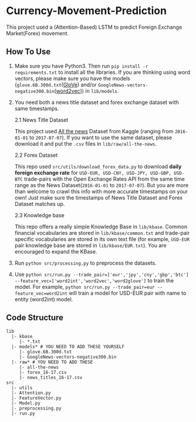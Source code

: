 # Currency-Movement-Prediction
This project used a (Attention-Based) LSTM to predict Foreign Exchange Market(Forex) movement. 

## How To Use
1. Make sure you have Python3. Then run `pip install -r requirements.txt` to install all the libraries. If you are thinking using word vectors, please make sure you have the models (`glove.6B.300d.txt`([GloVe](https://nlp.stanford.edu/projects/glove/)) and/or `GoogleNews-vectors-negative300.bin`([word2vec](https://code.google.com/archive/p/word2vec/))) in `lib/models`.
2. You need both a news title dataset and forex exchange dataset with same timestamps. 

    2.1 News Title Dataset     

    This project used [All the news](https://www.kaggle.com/snapcrack/all-the-news#articles1.csv) Dataset from Kaggle (ranging from `2016-01-01` to `2017-07-07`). If you want to use the same dataset, please download it and put the `.csv` files in `lib/raw/all-the-news`. 

    2.2 Forex Dataset 

    This repo used `src/utils/download_forex_data.py` to download **daily foreign exchange rate** for `USD-EUR, USD-CNY, USD-JPY, USD-GBP, USD-BTC` trade-pairs with the Open Exchange Rates API from the same time range as the News Dataset(`2016-01-01` to `2017-07-07`). But you are more than welcome to crawl this info with more accurate timestamps on your own! Just make sure the timestamps of News Title Dataset and Forex Dataset matches up.

    2.3 Knowledge base

    This repo offers a really simple Knowledge Base in `lib/kbase`. Common financial vocabularies are stored in `lib/kbase/common.txt` and trade-pair specific vocabularies are stored in its own text file (for example, `USD-EUR` pair knowledge base are stored in `lib/kbase/EUR.txt`). You are encouraged to expand the KBase. 

3. Run `python src/processing.py` to preprocess the datasets.
4. Use `python src/run.py --trade_pair=['eur','jpy','cny','gbp','btc'] --feature_vec=['word2int','word2vec','word2glove']` to train the model. For example, `python src/run.py --trade_pair=eur --feature_vec=word2int` will train a model for USD-EUR pair with name to entity (word2int) model. 

## Code Structure
```
lib
  |- kbase
     |- *.txt 
  |- models* # YOU NEED TO ADD THESE YOURSELF
     |- glove.6B.300d.txt
     |- GoogleNews-vectors-negative300.bin
  |- raw* # YOU NEED TO ADD THESE 
     |- all-the-news
     |- forex_16-17.csv
     |- news_titles_16-17.csv
src
  |- utils
  |- Attention.py
  |- FeatureVector.py
  |- Model.py
  |- preprocessing.py
  |- run.py
```